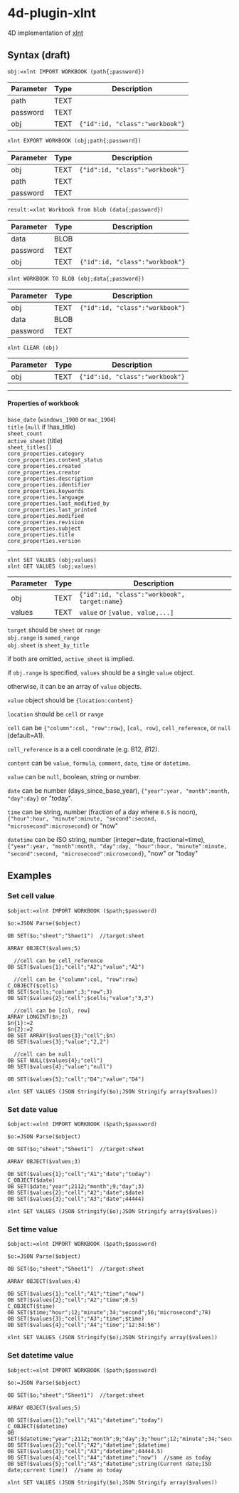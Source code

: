 # 4d-plugin-xlnt
4D implementation of [xlnt](https://github.com/tfussell/xlnt)

## Syntax (draft)

```
obj:=xlnt IMPORT WORKBOOK (path{;password})
```

Parameter|Type|Description
------------|------------|----
path|TEXT|
password|TEXT|
obj|TEXT|``{"id":id, "class":"workbook"}``

```
xlnt EXPORT WORKBOOK (obj;path{;password})
```

Parameter|Type|Description
------------|------------|----
obj|TEXT|``{"id":id, "class":"workbook"}``
path|TEXT|
password|TEXT|

```
result:=xlnt Workbook from blob (data{;password})

```

Parameter|Type|Description
------------|------------|----
data|BLOB|
password|TEXT|
obj|TEXT|``{"id":id, "class":"workbook"}``

```
xlnt WORKBOOK TO BLOB (obj;data{;password})
```

Parameter|Type|Description
------------|------------|----
obj|TEXT|``{"id":id, "class":"workbook"}``
data|BLOB|
password|TEXT|

```
xlnt CLEAR (obj)
```

Parameter|Type|Description
------------|------------|----
obj|TEXT|``{"id":id, "class":"workbook"}``

---

#### Properties of workbook

``base_date`` (``windows_1900`` or ``mac_1904``)  
``title`` (``null`` if !has_title)  
``sheet_count``  
``active_sheet`` (title)  
``sheet_titles[]``  
``core_properties.category``  
``core_properties.content_status``  
``core_properties.created``  
``core_properties.creator``  
``core_properties.description``  
``core_properties.identifier``  
``core_properties.keywords``  
``core_properties.language``  
``core_properties.last_modified_by``  
``core_properties.last_printed``  
``core_properties.modified``  
``core_properties.revision``  
``core_properties.subject``  
``core_properties.title``  
``core_properties.version``  
  
  ---
  
```
xlnt SET VALUES (obj;values)
xlnt GET VALUES (obj;values)
```

Parameter|Type|Description
------------|------------|----
obj|TEXT|``{"id":id, "class":"workbook", target:name}``
values|TEXT|``value`` or ``[value, value,...]``

``target`` should be ``sheet`` or ``range``  
``obj.range`` is ``named_range``  
``obj.sheet`` is ``sheet_by_title``  

if both are omitted, ``active_sheet`` is implied.  

if ``obj.range`` is specified, ``values`` should be a single ``value`` object.

otherwise, it can be an array of ``value`` objects.   

``value`` object should be ``{location:content}``  

``location`` should be ``cell`` or ``range``  

``cell`` can be ``{"column":col, "row":row}``, ``[col, row]``, ``cell_reference``, or ``null`` (default=A1).  
  
``cell_reference`` is a a cell coordinate (e.g. B12, $B$12).  

``content`` can be ``value``, ``formula``, ``comment``, ``date``, ``time`` or ``datetime``.  

``value`` can be ``null``, boolean, string or number.  

``date`` can be number (days_since_base_year), ``{"year":year, "month":month, "day":day}`` or "today".  

``time`` can be	string, number (fraction of a day where ``0.5`` is noon), ``{"hour":hour, "minute":minute, "second":second, "microsecond":microsecond}`` or 	"now"  

``datetime`` can be ISO string, number (integer=date, fractional=time), ``{"year":year, "month":month, "day":day, "hour":hour, "minute":minute, "second":second, "microsecond":microsecond}``, "now" or "today"

## Examples

### Set cell value

```
$object:=xlnt IMPORT WORKBOOK ($path;$password)

$o:=JSON Parse($object)

OB SET($o;"sheet";"Sheet1")  //target:sheet

ARRAY OBJECT($values;5)

  //cell can be cell_reference
OB SET($values{1};"cell";"A2";"value";"A2")

  //cell can be {"column":col, "row":row}
C_OBJECT($cells)
OB SET($cells;"column";3;"row";3)
OB SET($values{2};"cell";$cells;"value";"3,3")

  //cell can be [col, row]
ARRAY LONGINT($n;2)
$n{1}:=2
$n{2}:=2
OB SET ARRAY($values{3};"cell";$n)
OB SET($values{3};"value";"2,2")

  //cell can be null
OB SET NULL($values{4};"cell")
OB SET($values{4};"value";"null")

OB SET($values{5};"cell";"D4";"value";"D4")

xlnt SET VALUES (JSON Stringify($o);JSON Stringify array($values))
```

### Set date value

```
$object:=xlnt IMPORT WORKBOOK ($path;$password)

$o:=JSON Parse($object)

OB SET($o;"sheet";"Sheet1")  //target:sheet

ARRAY OBJECT($values;3)

OB SET($values{1};"cell";"A1";"date";"today")
C_OBJECT($date)
OB SET($date;"year";2112;"month";9;"day";3)
OB SET($values{2};"cell";"A2";"date";$date)
OB SET($values{3};"cell";"A3";"date";44444)

xlnt SET VALUES (JSON Stringify($o);JSON Stringify array($values))
```

### Set time value

```
$object:=xlnt IMPORT WORKBOOK ($path;$password)

$o:=JSON Parse($object)

OB SET($o;"sheet";"Sheet1")  //target:sheet

ARRAY OBJECT($values;4)

OB SET($values{1};"cell";"A1";"time";"now")
OB SET($values{2};"cell";"A2";"time";0.5)  
C_OBJECT($time)
OB SET($time;"hour";12;"minute";34;"second";56;"microsecond";78)
OB SET($values{3};"cell";"A3";"time";$time)
OB SET($values{4};"cell";"A4";"time";"12:34:56")

xlnt SET VALUES (JSON Stringify($o);JSON Stringify array($values))
```

### Set datetime value

```
$object:=xlnt IMPORT WORKBOOK ($path;$password)

$o:=JSON Parse($object)

OB SET($o;"sheet";"Sheet1")  //target:sheet

ARRAY OBJECT($values;5)

OB SET($values{1};"cell";"A1";"datetime";"today")
C_OBJECT($datetime)
OB SET($datetime;"year";2112;"month";9;"day";3;"hour";12;"minute";34;"second";56;"microsecond";78)
OB SET($values{2};"cell";"A2";"datetime";$datetime)
OB SET($values{3};"cell";"A3";"datetime";44444.5)
OB SET($values{4};"cell";"A4";"datetime";"now")  //same as today
OB SET($values{5};"cell";"A5";"datetime";string(Current date;ISO date;current time))  //same as today

xlnt SET VALUES (JSON Stringify($o);JSON Stringify array($values))
```
